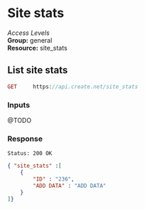 Site stats
=============

*Access Levels*    
__Group:__ general     
__Resource:__ site_stats

List site stats
-------------------

```php
GET 	https://api.create.net/site_stats
```

### Inputs

@TODO 

### Response

```console
Status: 200 OK
```

```json
{ "site_stats" :[ 
	{
		"ID" : "236",
		"ADD DATA" : "ADD DATA"
	}
]}